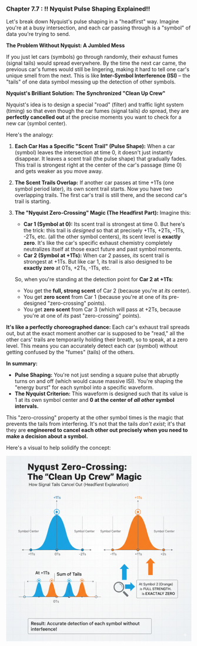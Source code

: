 ### Chapter 7.7 : !! Nyquist Pulse Shaping Explained!!
Let's break down Nyquist's pulse shaping in a "headfirst" way. Imagine you're at a busy intersection, and each car passing through is a "symbol" of data you're trying to send.

**The Problem Without Nyquist: A Jumbled Mess**

If you just let cars (symbols) go through randomly, their exhaust fumes (signal tails) would spread everywhere. By the time the next car came, the previous car's fumes would still be lingering, making it hard to tell one car's unique smell from the next. This is like **Inter-Symbol Interference (ISI)** – the "tails" of one data symbol messing up the detection of other symbols.

**Nyquist's Brilliant Solution: The Synchronized "Clean Up Crew"**

Nyquist's idea is to design a special "road" (filter) and traffic light system (timing) so that even though the car fumes (signal tails) *do* spread, they are **perfectly cancelled out** at the precise moments you want to check for a new car (symbol center).

Here's the analogy:

1.  **Each Car Has a Specific "Scent Trail" (Pulse Shape):** When a car (symbol) leaves the intersection at time 0, it doesn't just instantly disappear. It leaves a scent trail (the pulse shape) that gradually fades. This trail is strongest right at the center of the car's passage (time 0) and gets weaker as you move away.

2.  **The Scent Trails Overlap:** If another car passes at time +1Ts (one symbol period later), its own scent trail starts. Now you have two overlapping trails. The first car's trail is still there, and the second car's trail is starting.

3.  **The "Nyquist Zero-Crossing" Magic (The Headfirst Part):**
    Imagine this:
    *   **Car 1 (Symbol at 0):** Its scent trail is strongest at time 0. But here's the trick: this trail is *designed* so that at precisely +1Ts, +2Ts, -1Ts, -2Ts, etc. (all the other symbol centers), its scent level is **exactly zero**. It's like the car's specific exhaust chemistry completely neutralizes itself at those exact future and past symbol moments.
    *   **Car 2 (Symbol at +1Ts):** When car 2 passes, *its* scent trail is strongest at +1Ts. But like car 1, its trail is also designed to be **exactly zero** at 0Ts, +2Ts, -1Ts, etc.

    So, when you're standing at the detection point for **Car 2 at +1Ts**:
    *   You get the **full, strong scent** of Car 2 (because you're at *its* center).
    *   You get **zero scent** from Car 1 (because you're at one of its pre-designed "zero-crossing" points).
    *   You get **zero scent** from Car 3 (which will pass at +2Ts, because you're at one of *its* past "zero-crossing" points).

**It's like a perfectly choreographed dance:** Each car's exhaust trail spreads out, but at the exact moment another car is supposed to be "read," all the other cars' trails are temporarily holding their breath, so to speak, at a zero level. This means you can accurately detect each car (symbol) without getting confused by the "fumes" (tails) of the others.

**In summary:**

*   **Pulse Shaping:** You're not just sending a square pulse that abruptly turns on and off (which would cause massive ISI). You're shaping the "energy burst" for each symbol into a specific waveform.
*   **The Nyquist Criterion:** This waveform is designed such that its value is 1 at its own symbol center and **0 at the center of *all other* symbol intervals.**

This "zero-crossing" property at the other symbol times is the magic that prevents the tails from interfering. It's not that the tails *don't exist*; it's that they are **engineered to cancel each other out precisely when you need to make a decision about a symbol.**

Here's a visual to help solidify the concept: 

![alt text](<Generated Image September 21, 2025 - 9_19AM.png>)